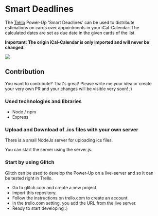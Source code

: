 # Smart Deadlines

The [Trello](https://trello.com/) Power-Up 'Smart Deadlines' can be used to distribute estimations on cards over appointments in your iCal-Calendar. The calculated dates are set as due date in the given cards of the list. 

**Important: The origin iCal-Calendar is only imported and will never be changed.**

![](https://raw.githubusercontent.com/michael-roedel/smart-deadlines/master/images/lists.PNG)

## Contribution

You want to contribute? That's great! Please write me your idea or create your very own PR and your changes will be visible very soon! ;)

### Used technologies and libraries

- Node / npm
- Express

### Upload and Download of .ics files with your own server

There is a small NodeJs server for uploading ics files.

You can start the server using the server.js.

### Start by using Glitch

Glitch can be used to develop the Power-Up on a live-server and so it can be tested right in Trello.

- Go to glitch.com and create a new project.
- Import this repository.
- Follow the instructions on trello.com to create an account.
- In the trello.com setting, you add the URL from the live server.
- Ready to start developing :)
